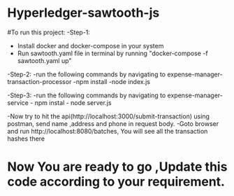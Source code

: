 # Hyperledger-sawtooth-js

#To run this project:
-Step-1:
  - Install docker and docker-compose in your system
  - Run sawtooth.yaml file in terminal by running "docker-compose -f sawtooth.yaml up"
  
-Step-2:
   -run the following commands by navigating to expense-manager-transaction-processor
      -npm install 
      -node index.js
  
-Step-3:
   -run the following commands by navigating to expense-manager-service
      - npm instal
      - node server.js
   
 -Now try to hit the api(http://localhost:3000/submit-transaction) using postman, send name ,address and phone in request body.
 -Goto browser and run http://localhost:8080/batches, You will see all the transaction hashes there


# Now You are ready to go ,Update this code according to your requirement.
 
